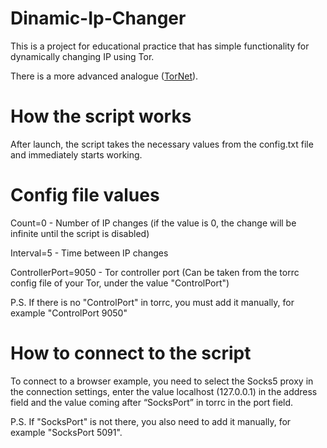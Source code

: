 # Dinamic-Ip-Changer
This is a project for educational practice that has simple functionality for dynamically changing IP using Tor.

There is a more advanced analogue ([TorNet](https://github.com/ByteBreach/tornet)).
# How the script works
After launch, the script takes the necessary values ​​from the config.txt file and immediately starts working.
# Config file values
Count=0 - Number of IP changes (if the value is 0, the change will be infinite until the script is disabled)

Interval=5 - Time between IP changes

ControllerPort=9050 - Tor controller port (Can be taken from the torrc config file of your Tor, under the value "ControlPort")

P.S. If there is no "ControlPort" in torrc, you must add it manually, for example "ControlPort 9050"
# How to connect to the script
To connect to a browser example, you need to select the Socks5 proxy in the connection settings, enter the value localhost (127.0.0.1) in the address field and the value coming after “SocksPort” in torrc in the port field.

P.S. If "SocksPort" is not there, you also need to add it manually, for example "SocksPort 5091".
